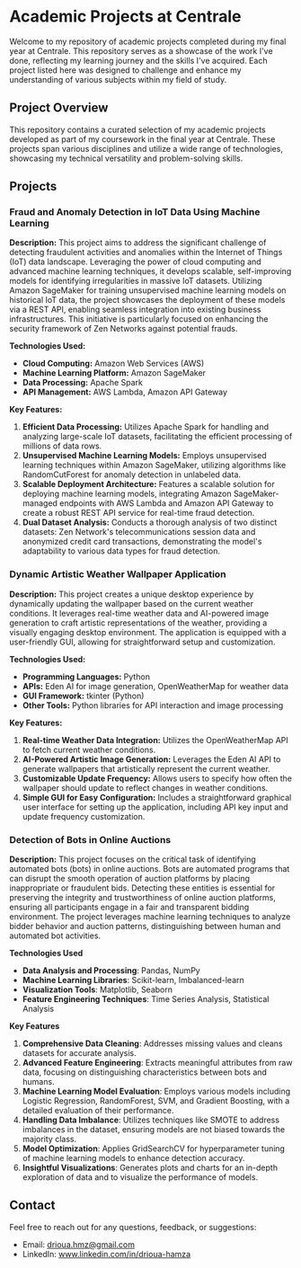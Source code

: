 # Academic Projects at Centrale

Welcome to my repository of academic projects completed during my final year at Centrale. This repository serves as a showcase of the work I've done, reflecting my learning journey and the skills I've acquired. Each project listed here was designed to challenge and enhance my understanding of various subjects within my field of study.

## Project Overview

This repository contains a curated selection of my academic projects developed as part of my coursework in the final year at Centrale. These projects span various disciplines and utilize a wide range of technologies, showcasing my technical versatility and problem-solving skills.

## Projects

### Fraud and Anomaly Detection in IoT Data Using Machine Learning

**Description:** This project aims to address the significant challenge of detecting fraudulent activities and anomalies within the Internet of Things (IoT) data landscape. Leveraging the power of cloud computing and advanced machine learning techniques, it develops scalable, self-improving models for identifying irregularities in massive IoT datasets. Utilizing Amazon SageMaker for training unsupervised machine learning models on historical IoT data, the project showcases the deployment of these models via a REST API, enabling seamless integration into existing business infrastructures. This initiative is particularly focused on enhancing the security framework of Zen Networks against potential frauds.

**Technologies Used:**
- **Cloud Computing:** Amazon Web Services (AWS)
- **Machine Learning Platform:** Amazon SageMaker
- **Data Processing:** Apache Spark
- **API Management:** AWS Lambda, Amazon API Gateway

**Key Features:**
1. **Efficient Data Processing:** Utilizes Apache Spark for handling and analyzing large-scale IoT datasets, facilitating the efficient processing of millions of data rows.
2. **Unsupervised Machine Learning Models:** Employs unsupervised learning techniques within Amazon SageMaker, utilizing algorithms like RandomCutForest for anomaly detection in unlabeled data.
3. **Scalable Deployment Architecture:** Features a scalable solution for deploying machine learning models, integrating Amazon SageMaker-managed endpoints with AWS Lambda and Amazon API Gateway to create a robust REST API service for real-time fraud detection.
4. **Dual Dataset Analysis:** Conducts a thorough analysis of two distinct datasets: Zen Network's telecommunications session data and anonymized credit card transactions, demonstrating the model's adaptability to various data types for fraud detection.

### Dynamic Artistic Weather Wallpaper Application

**Description:** This project creates a unique desktop experience by dynamically updating the wallpaper based on the current weather conditions. It leverages real-time weather data and AI-powered image generation to craft artistic representations of the weather, providing a visually engaging desktop environment. The application is equipped with a user-friendly GUI, allowing for straightforward setup and customization.

**Technologies Used:**
- **Programming Languages:** Python
- **APIs:** Eden AI for image generation, OpenWeatherMap for weather data
- **GUI Framework:** tkinter (Python)
- **Other Tools:** Python libraries for API interaction and image processing

**Key Features:**
1. **Real-time Weather Data Integration:** Utilizes the OpenWeatherMap API to fetch current weather conditions.
2. **AI-Powered Artistic Image Generation:** Leverages the Eden AI API to generate wallpapers that artistically represent the current weather.
3. **Customizable Update Frequency:** Allows users to specify how often the wallpaper should update to reflect changes in weather conditions.
4. **Simple GUI for Easy Configuration:** Includes a straightforward graphical user interface for setting up the application, including API key input and update frequency customization.

### Detection of Bots in Online Auctions

**Description:** This project focuses on the critical task of identifying automated bots (bots) in online auctions. Bots are automated programs that can disrupt the smooth operation of auction platforms by placing inappropriate or fraudulent bids. Detecting these entities is essential for preserving the integrity and trustworthiness of online auction platforms, ensuring all participants engage in a fair and transparent bidding environment. The project leverages machine learning techniques to analyze bidder behavior and auction patterns, distinguishing between human and automated bot activities.

**Technologies Used**
- **Data Analysis and Processing**: Pandas, NumPy
- **Machine Learning Libraries**: Scikit-learn, Imbalanced-learn
- **Visualization Tools**: Matplotlib, Seaborn
- **Feature Engineering Techniques**: Time Series Analysis, Statistical Analysis

**Key Features**
1. **Comprehensive Data Cleaning**: Addresses missing values and cleans datasets for accurate analysis.
2. **Advanced Feature Engineering**: Extracts meaningful attributes from raw data, focusing on distinguishing characteristics between bots and humans.
3. **Machine Learning Model Evaluation**: Employs various models including Logistic Regression, RandomForest, SVM, and Gradient Boosting, with a detailed evaluation of their performance.
4. **Handling Data Imbalance**: Utilizes techniques like SMOTE to address imbalances in the dataset, ensuring models are not biased towards the majority class.
5. **Model Optimization**: Applies GridSearchCV for hyperparameter tuning of machine learning models to enhance detection accuracy.
6. **Insightful Visualizations**: Generates plots and charts for an in-depth exploration of data and to visualize the performance of models.

## Contact
Feel free to reach out for any questions, feedback, or suggestions:

- Email: drioua.hmz@gmail.com
- LinkedIn: www.linkedin.com/in/drioua-hamza
